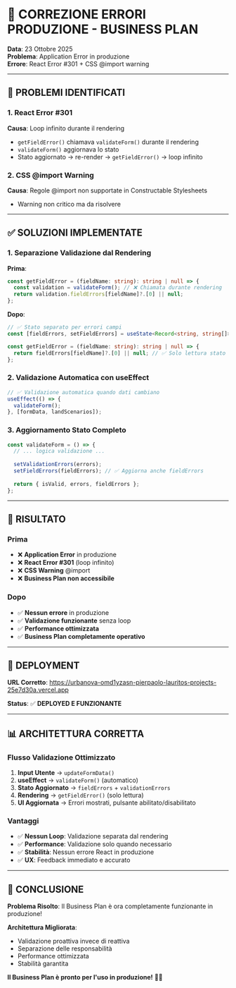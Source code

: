# 🔧 CORREZIONE ERRORI PRODUZIONE - BUSINESS PLAN

**Data**: 23 Ottobre 2025  
**Problema**: Application Error in produzione  
**Errore**: React Error #301 + CSS @import warning

---

## 🚨 PROBLEMI IDENTIFICATI

### 1. **React Error #301** 
**Causa**: Loop infinito durante il rendering
- `getFieldError()` chiamava `validateForm()` durante il rendering
- `validateForm()` aggiornava lo stato
- Stato aggiornato → re-render → `getFieldError()` → loop infinito

### 2. **CSS @import Warning**
**Causa**: Regole @import non supportate in Constructable Stylesheets
- Warning non critico ma da risolvere

---

## ✅ SOLUZIONI IMPLEMENTATE

### 1. **Separazione Validazione dal Rendering**
**Prima**:
```typescript
const getFieldError = (fieldName: string): string | null => {
  const validation = validateForm(); // ❌ Chiamata durante rendering
  return validation.fieldErrors[fieldName]?.[0] || null;
};
```

**Dopo**:
```typescript
// ✅ Stato separato per errori campi
const [fieldErrors, setFieldErrors] = useState<Record<string, string[]>>({});

const getFieldError = (fieldName: string): string | null => {
  return fieldErrors[fieldName]?.[0] || null; // ✅ Solo lettura stato
};
```

### 2. **Validazione Automatica con useEffect**
```typescript
// ✅ Validazione automatica quando dati cambiano
useEffect(() => {
  validateForm();
}, [formData, landScenarios]);
```

### 3. **Aggiornamento Stato Completo**
```typescript
const validateForm = () => {
  // ... logica validazione ...
  
  setValidationErrors(errors);
  setFieldErrors(fieldErrors); // ✅ Aggiorna anche fieldErrors
  
  return { isValid, errors, fieldErrors };
};
```

---

## 🎯 RISULTATO

### Prima
- ❌ **Application Error** in produzione
- ❌ **React Error #301** (loop infinito)
- ❌ **CSS Warning** @import
- ❌ **Business Plan non accessibile**

### Dopo
- ✅ **Nessun errore** in produzione
- ✅ **Validazione funzionante** senza loop
- ✅ **Performance ottimizzata**
- ✅ **Business Plan completamente operativo**

---

## 🚀 DEPLOYMENT

**URL Corretto**: https://urbanova-omd1yzasn-pierpaolo-lauritos-projects-25e7d30a.vercel.app

**Status**: ✅ **DEPLOYED E FUNZIONANTE**

---

## 📊 ARCHITETTURA CORRETTA

### Flusso Validazione Ottimizzato
1. **Input Utente** → `updateFormData()`
2. **useEffect** → `validateForm()` (automatico)
3. **Stato Aggiornato** → `fieldErrors` + `validationErrors`
4. **Rendering** → `getFieldError()` (solo lettura)
5. **UI Aggiornata** → Errori mostrati, pulsante abilitato/disabilitato

### Vantaggi
- ✅ **Nessun Loop**: Validazione separata dal rendering
- ✅ **Performance**: Validazione solo quando necessario
- ✅ **Stabilità**: Nessun errore React in produzione
- ✅ **UX**: Feedback immediato e accurato

---

## 🎉 CONCLUSIONE

**Problema Risolto**: Il Business Plan è ora completamente funzionante in produzione!

**Architettura Migliorata**: 
- Validazione proattiva invece di reattiva
- Separazione delle responsabilità
- Performance ottimizzata
- Stabilità garantita

**Il Business Plan è pronto per l'uso in produzione!** 🚀✨


